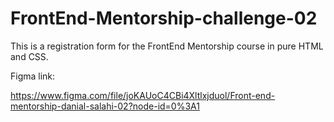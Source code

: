 
# FrontEnd-Mentorship-challenge-02

This is a registration form for the FrontEnd Mentorship course in pure HTML and CSS.

Figma link:

https://www.figma.com/file/joKAUoC4CBi4Xltlxjduol/Front-end-mentorship-danial-salahi-02?node-id=0%3A1
